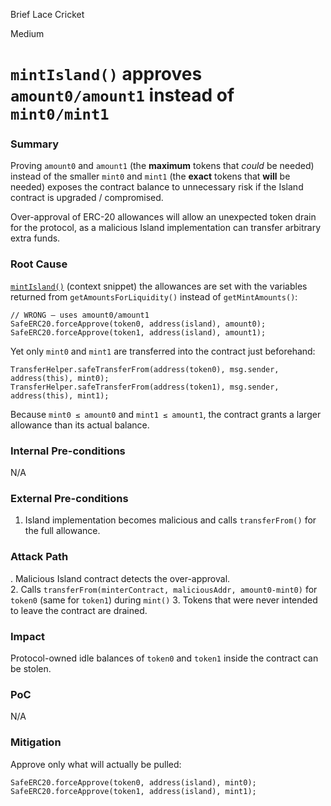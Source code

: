 Brief Lace Cricket

Medium

# `mintIsland()` approves `amount0/amount1` instead of `mint0/mint1`

### Summary

Proving `amount0` and `amount1` (the **maximum** tokens that *could* be needed) instead of the smaller `mint0` and `mint1` (the **exact** tokens that **will** be needed) exposes the contract balance to unnecessary risk if the Island contract is upgraded / compromised.

Over-approval of ERC-20 allowances will allow an unexpected token drain for the protocol, as a malicious Island implementation can transfer arbitrary extra funds.

### Root Cause

[`mintIsland()`](https://github.com/sherlock-audit/2025-04-burve/blob/main/Burve/src/single/Burve.sol#L296) (context snippet) the allowances are set with the variables returned from `getAmountsForLiquidity()` instead of `getMintAmounts()`:

```solidity
// WRONG – uses amount0/amount1
SafeERC20.forceApprove(token0, address(island), amount0);
SafeERC20.forceApprove(token1, address(island), amount1);
```

Yet only `mint0` and `mint1` are transferred into the contract just beforehand:

```solidity
TransferHelper.safeTransferFrom(address(token0), msg.sender, address(this), mint0);
TransferHelper.safeTransferFrom(address(token1), msg.sender, address(this), mint1);
```

Because `mint0 ≤ amount0` and `mint1 ≤ amount1`, the contract grants a larger allowance than its actual balance.

### Internal Pre-conditions

N/A

### External Pre-conditions

1. Island implementation becomes malicious and calls `transferFrom()` for the full allowance.

### Attack Path

. Malicious Island contract detects the over-approval.  
2. Calls `transferFrom(minterContract, maliciousAddr, amount0-mint0)` for `token0` (same for `token1`) during `mint()`
3. Tokens that were never intended to leave the contract are drained.

### Impact

Protocol-owned idle balances of `token0` and `token1` inside the contract can be stolen.

### PoC

N/A

### Mitigation

Approve only what will actually be pulled:

```solidity
SafeERC20.forceApprove(token0, address(island), mint0);
SafeERC20.forceApprove(token1, address(island), mint1);
```